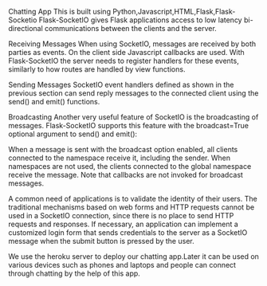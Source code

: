 Chatting App
This is built using Python,Javascript,HTML,Flask,Flask-Socketio
Flask-SocketIO gives Flask applications access to low latency bi-directional communications between the clients and the server.

Receiving Messages
When using SocketIO, messages are received by both parties as events. On the client side Javascript callbacks are used. With Flask-SocketIO the server needs to register handlers for these events, similarly to how routes are handled by view functions.

Sending Messages
SocketIO event handlers defined as shown in the previous section can send reply messages to the connected client using the send() and emit() functions.


Broadcasting
Another very useful feature of SocketIO is the broadcasting of messages. Flask-SocketIO supports this feature with the broadcast=True optional argument to send() and emit():

When a message is sent with the broadcast option enabled, all clients connected to the namespace receive it, including the sender. When namespaces are not used, the clients connected to the global namespace receive the message. Note that callbacks are not invoked for broadcast messages.

A common need of applications is to validate the identity of their users. The traditional mechanisms based on web forms and HTTP requests cannot be used in a SocketIO connection, since there is no place to send HTTP requests and responses. If necessary, an application can implement a customized login form that sends credentials to the server as a SocketIO message when the submit button is pressed by the user.

We use the heroku server to deploy our chatting app.Later it can be used on various devices such as phones and laptops and people can connect through chatting by the help of this app.